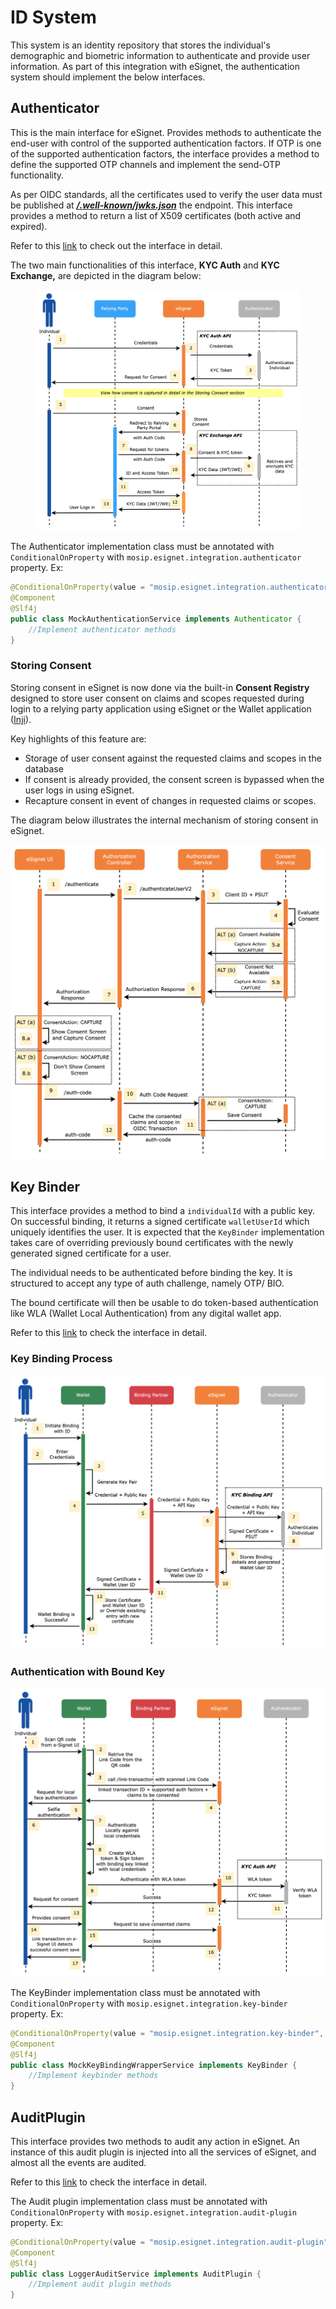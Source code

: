 # ID System

This system is an identity repository that stores the individual's demographic and biometric information to authenticate and provide user information. As part of this integration with eSignet, the authentication system should implement the below interfaces.

## Authenticator

This is the main interface for eSignet. Provides methods to authenticate the end-user with control of the supported authentication factors. If OTP is one of the supported authentication factors, the interface provides a method to define the supported OTP channels and implement the send-OTP functionality.

As per OIDC standards, all the certificates used to verify the user data must be published at [_**/.well-known/jwks.json**_](../../build-and-deploy/configuration/.well-known/jwks.json.md) the endpoint. This interface provides a method to return a list of X509 certificates (both active and expired).

Refer to this [link](https://github.com/mosip/esignet/blob/1.0.0/esignet-integration-api/src/main/java/io/mosip/esignet/api/spi/Authenticator.java#L22-L69) to check out the interface in detail.

The two main functionalities of this interface, **KYC Auth** and **KYC Exchange,** are depicted in the diagram below:

<figure><img src="../../.gitbook/assets/activity-diagrams-authenticator.png" alt=""><figcaption></figcaption></figure>

The Authenticator implementation class must be annotated with `ConditionalOnProperty` with `mosip.esignet.integration.authenticator` property. Ex:

```java
@ConditionalOnProperty(value = "mosip.esignet.integration.authenticator", havingValue = "mock-authentication-service")
@Component
@Slf4j
public class MockAuthenticationService implements Authenticator {
    //Implement authenticator methods
}
```

### Storing Consent

Storing consent in eSignet is now done via the built-in **Consent Registry** designed to store user consent on claims and scopes requested during login to a relying party application using eSignet or the Wallet application ([Inji](https://docs.mosip.io/inji/)).

Key highlights of this feature are:

* Storage of user consent against the requested claims and scopes in the database
* If consent is already provided, the consent screen is bypassed when the user logs in using eSignet.
* Recapture consent in event of changes in requested claims or scopes.

The diagram below illustrates the internal mechanism of storing consent in eSignet.

![](../../.gitbook/assets/activity-diagrams-storing-consent.png)

## Key Binder

This interface provides a method to bind a `individualId` with a public key. On successful binding, it returns a signed certificate `walletUserId` which uniquely identifies the user. It is expected that the `KeyBinder` implementation takes care of overriding previously bound certificates with the newly generated signed certificate for a user.

The individual needs to be authenticated before binding the key. It is structured to accept any type of auth challenge, namely OTP/ BIO.

The bound certificate will then be usable to do token-based authentication like WLA (Wallet Local Authentication) from any digital wallet app.

Refer to this [link](https://github.com/mosip/esignet/blob/1.0.0/esignet-integration-api/src/main/java/io/mosip/esignet/api/spi/KeyBinder.java#L17-L45) to check the interface in detail.

### Key Binding Process

![](../../.gitbook/assets/activity-diagrams-wallet-binding.png)

### Authentication with Bound Key

![](<../../.gitbook/assets/activity-diagrams-wallet-authentication (1).png>)

The KeyBinder implementation class must be annotated with `ConditionalOnProperty` with `mosip.esignet.integration.key-binder` property. Ex:

```java
@ConditionalOnProperty(value = "mosip.esignet.integration.key-binder", havingValue = "mock-keybinder-service")
@Component
@Slf4j
public class MockKeyBindingWrapperService implements KeyBinder {
    //Implement keybinder methods
}
```

## AuditPlugin

This interface provides two methods to audit any action in eSignet. An instance of this audit plugin is injected into all the services of eSignet, and almost all the events are audited.

Refer to this [link](https://github.com/mosip/esignet/blob/1.0.0/esignet-integration-api/src/main/java/io/mosip/esignet/api/spi/AuditPlugin.java#L12-L34) to check the interface in detail.

The Audit plugin implementation class must be annotated with `ConditionalOnProperty` with `mosip.esignet.integration.audit-plugin` property. Ex:

```java
@ConditionalOnProperty(value = "mosip.esignet.integration.audit-plugin", havingValue = "mock-audit-service")
@Component
@Slf4j
public class LoggerAuditService implements AuditPlugin {
    //Implement audit plugin methods
}
```
